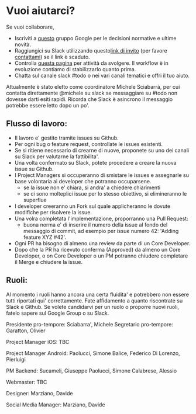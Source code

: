 
# Vuoi aiutarci?

Se vuoi collaborare,

- Iscriviti a [questo](https://groups.google.com/forum/#!forum/noiapp) gruppo Google per le decisioni normative e ultime 
novità.
- Raggiungici su Slack utilizzando questo[link di invito](https://join.slack.com/t/noiapp/shared_invite/zt-dzdakd34-KvCn3HMlebqTH4ewlGamhg) (per favore [contattami](http://linkedin.com/in/msciab)) se il link è scaduto.
- Controlla [questa pagina](todo) per attività da svolgere. Il workflow è in evoluzione contiamo di stabilizzarlo quanto prima. 
- Chatta sul canale slack #todo o nei vari canali tematici e offri il tuo aiuto.

Attualmente è stato eletto come coordinatore Michele Sciabarrà, per cui contatta direttamente @michele su slack se messaggiare su #todo non dovesse darti esiti rapidi. Ricorda che Slack è asincrono il messaggio potrebbe essere letto dopo un po'.


<h2>Flusso di lavoro:</h2>

- Il lavoro e' gestito tramite issues su Github.
- Per ogni bug o feature request, controllate le issues esistenti.
- Se si ritiene necessario di crearne di nuove, proponete su uno dei canali su Slack per valutarne la fattibilita'.
- Una volta confermato su Slack, potete procedere a creare la nuova issue su Github.
- I Project Managers si occuperanno di smistare le issues e assegnarle su base volontaria ai developer che potranno occuparsene.
	- se la issue non e' chiara, si andra' a chiedere chiarimenti
	- se ci sono molteplici issue per lo stesso obiettivo, si elimineranno le superflue
- I developer creeranno un Fork sul quale applicheranno le dovute modifiche per risolvere la issue.
- Una volra completata l'implementazione, proporranno una Pull Request: 
	- buona norma e' di inserire il numero della issue al fondo del messaggio di commit, ad esempio per issue numero 42: 'Adding feature XYZ #42'.
- Ogni PR ha bisogno di almeno una review da parte di un Core Developer.
- Dopo che la PR ha ricevuto conferma (Approved) da almeno un Core Developer, o on Core Developer o un PM potranno chiudere completare il Merge e chiudere la issue.


<h2>Ruoli:</h2>

Al momento i ruoli hanno ancora una certa fluidita' e potrebbero non essere tutti riportati qui' correttamente. Fate affidamento a quanto riscontrate su Slack e Github.
Se volete candidarvi per un ruolo o proporre nuovi ruoli, fatelo sapere sul Google Group o su Slack.

Presidente pro-tempore: Sciabarra', Michele
Segretario pro-tempore: Garatton, Olivier

Project Manager iOS:
TBC

Project Manager Android:
Paolucci, Simone
Balice, Federico
Di Lorenzo, Pierluigi

PM Backend:
Sucameli, Giuseppe
Paolucci, Simone
Calabrese, Alessio

Webmaster:
TBC

Designer:
Marziano, Davide

Social Media Manager:
Marziano, Davide


